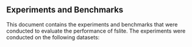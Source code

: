 ## Experiments and Benchmarks

This document contains the experiments and benchmarks that were conducted to evaluate the performance of fslite. 
The experiments were conducted on the following datasets: